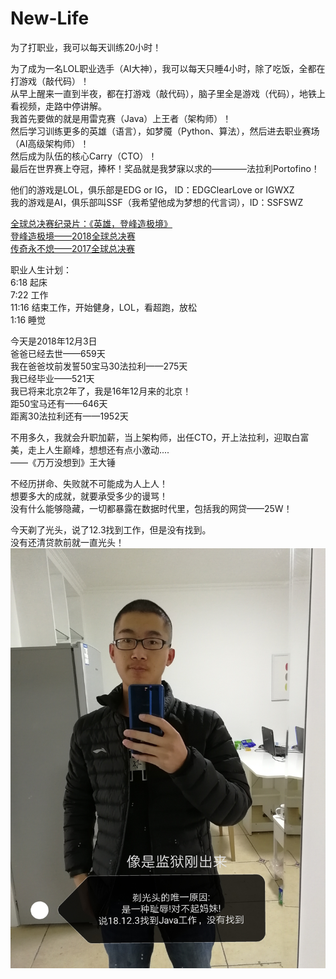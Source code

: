 # New-Life
为了打职业，我可以每天训练20小时！

为了成为一名LOL职业选手（AI大神），我可以每天只睡4小时，除了吃饭，全都在打游戏（敲代码）！  
从早上醒来一直到半夜，都在打游戏（敲代码），脑子里全是游戏（代码），地铁上看视频，走路中停讲解。  
我首先要做的就是用雷克赛（Java）上王者（架构师）！  
然后学习训练更多的英雄（语言），如梦魇（Python、算法），然后进去职业赛场（AI高级架构师）！  
然后成为队伍的核心Carry（CTO）！  
最后在世界赛上夺冠，捧杯！奖品就是我梦寐以求的————法拉利Portofino！

他们的游戏是LOL，俱乐部是EDG or IG，  ID：EDGClearLove or IGWXZ  
我的游戏是AI，俱乐部叫SSF（我希望他成为梦想的代言词），ID：SSFSWZ

<a href="https://lol.qq.com/v/v2/detail.shtml?docid=9508704332239299098">全球总决赛纪录片：《英雄，登峰造极境》</a>  
<a href="https://lol.qq.com/v/v2/detail.shtml?docid=6461401811046931519&tagGroup=">登峰造极境——2018全球总决赛</a>  
<a href="https://lol.qq.com/v/v2/detail.shtml?docid=1821108299380961&tagGroup=">传奇永不熄——2017全球总决赛</a>

职业人生计划：  
6:18  起床  
7:22  工作  
11:16 结束工作，开始健身，LOL，看超跑，放松  
1:16  睡觉  

今天是2018年12月3日  
爸爸已经去世——659天  
我在爸爸坟前发誓50宝马30法拉利——275天  
我已经毕业——521天  
我已将来北京2年了，我是16年12月来的北京！  
距50宝马还有——646天  
距离30法拉利还有——1952天  

不用多久，我就会升职加薪，当上架构师，出任CTO，开上法拉利，迎取白富美，走上人生巅峰，想想还有点小激动....        
——《万万没想到》王大锤

不经历拼命、失败就不可能成为人上人！  
想要多大的成就，就要承受多少的谩骂！  
没有什么能够隐藏，一切都暴露在数据时代里，包括我的网贷——25W！

今天剃了光头，说了12.3找到工作，但是没有找到。  
没有还清贷款前就一直光头！
![image](https://github.com/AISSFSWZ/New-Life/blob/master/Picture/%E5%89%83%E5%85%89%E5%A4%B42018.12.3.jpg)

